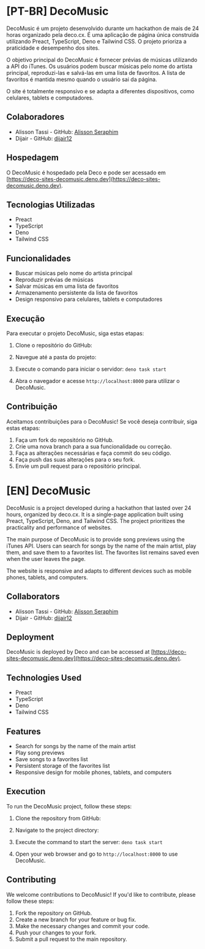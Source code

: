 # [PT-BR] DecoMusic

DecoMusic é um projeto desenvolvido durante um hackathon de mais de 24 horas organizado pela deco.cx. É uma aplicação de página única construída utilizando Preact, TypeScript, Deno e Tailwind CSS. O projeto prioriza a praticidade e desempenho dos sites.

O objetivo principal do DecoMusic é fornecer prévias de músicas utilizando a API do iTunes. Os usuários podem buscar músicas pelo nome do artista principal, reproduzi-las e salvá-las em uma lista de favoritos. A lista de favoritos é mantida mesmo quando o usuário sai da página.

O site é totalmente responsivo e se adapta a diferentes dispositivos, como celulares, tablets e computadores.

## Colaboradores

- Alisson Tassi - GitHub: [Alisson Seraphim](https://github.com/alissonseraphim)
- Dijair - GitHub: [dijair12](https://github.com/dijair12)

## Hospedagem

O DecoMusic é hospedado pela Deco e pode ser acessado em [https://deco-sites-decomusic.deno.dev](https://deco-sites-decomusic.deno.dev).

## Tecnologias Utilizadas

- Preact
- TypeScript
- Deno
- Tailwind CSS

## Funcionalidades

- Buscar músicas pelo nome do artista principal
- Reproduzir prévias de músicas
- Salvar músicas em uma lista de favoritos
- Armazenamento persistente da lista de favoritos
- Design responsivo para celulares, tablets e computadores

## Execução

Para executar o projeto DecoMusic, siga estas etapas:

1. Clone o repositório do GitHub:

2. Navegue até a pasta do projeto:


3. Execute o comando para iniciar o servidor: `deno task start`

4. Abra o navegador e acesse `http://localhost:8000` para utilizar o DecoMusic.

## Contribuição

Aceitamos contribuições para o DecoMusic! Se você deseja contribuir, siga estas etapas:

1. Faça um fork do repositório no GitHub.
2. Crie uma nova branch para a sua funcionalidade ou correção.
3. Faça as alterações necessárias e faça commit do seu código.
4. Faça push das suas alterações para o seu fork.
5. Envie um pull request para o repositório principal.

# [EN] DecoMusic

DecoMusic is a project developed during a hackathon that lasted over 24 hours, organized by deco.cx. It is a single-page application built using Preact, TypeScript, Deno, and Tailwind CSS. The project prioritizes the practicality and performance of websites.

The main purpose of DecoMusic is to provide song previews using the iTunes API. Users can search for songs by the name of the main artist, play them, and save them to a favorites list. The favorites list remains saved even when the user leaves the page.

The website is responsive and adapts to different devices such as mobile phones, tablets, and computers.

## Collaborators

- Alisson Tassi - GitHub: [Alisson Seraphim](https://github.com/alissonseraphim)
- Dijair - GitHub: [dijair12](https://github.com/dijair12)

## Deployment

DecoMusic is deployed by Deco and can be accessed at [https://deco-sites-decomusic.deno.dev](https://deco-sites-decomusic.deno.dev).

## Technologies Used

- Preact
- TypeScript
- Deno
- Tailwind CSS

## Features

- Search for songs by the name of the main artist
- Play song previews
- Save songs to a favorites list
- Persistent storage of the favorites list
- Responsive design for mobile phones, tablets, and computers

## Execution

To run the DecoMusic project, follow these steps:

1. Clone the repository from GitHub:

2. Navigate to the project directory:

3. Execute the command to start the server: `deno task start`

4. Open your web browser and go to `http://localhost:8000` to use DecoMusic.

## Contributing

We welcome contributions to DecoMusic! If you'd like to contribute, please follow these steps:

1. Fork the repository on GitHub.
2. Create a new branch for your feature or bug fix.
3. Make the necessary changes and commit your code.
4. Push your changes to your fork.
5. Submit a pull request to the main repository.



